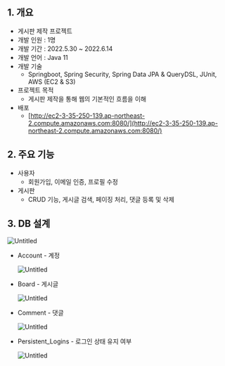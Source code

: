 ## 1. 개요

- 게시판 제작 프로젝트
- 개발 인원 : 1명
- 개발 기간 : 2022.5.30 ~ 2022.6.14
- 개발 언어 : Java 11
- 개발 기술
    - Springboot, Spring Security, Spring Data JPA & QueryDSL, JUnit, AWS (EC2 & S3)
- 프로젝트 목적
    - 게시판 제작을 통해 웹의 기본적인 흐름을 이해
- 배포
    - [http://ec2-3-35-250-139.ap-northeast-2.compute.amazonaws.com:8080/](http://ec2-3-35-250-139.ap-northeast-2.compute.amazonaws.com:8080/)

## 2. 주요 기능

- 사용자
    - 회원가입, 이메일 인증, 프로필 수정
- 게시판
    - CRUD 기능, 게시글 검색, 페이징 처리, 댓글 등록 및 삭제
    

## 3. DB 설계

![Untitled](https://s3-us-west-2.amazonaws.com/secure.notion-static.com/88094e62-2092-4b2f-bb2d-d17477273826/Untitled.png)

- Account - 계정
    
    ![Untitled](https://s3-us-west-2.amazonaws.com/secure.notion-static.com/7150ded7-4fd4-47a1-8d8f-9abe156b512e/Untitled.png)
    

- Board - 게시글
    
    ![Untitled](https://s3-us-west-2.amazonaws.com/secure.notion-static.com/880c9c8a-888c-4df0-a1e4-098fe5216496/Untitled.png)
    

- Comment - 댓글
    
    ![Untitled](https://s3-us-west-2.amazonaws.com/secure.notion-static.com/b2ba988b-24a7-44f7-b416-f6e6fafce65c/Untitled.png)
    

- Persistent_Logins - 로그인 상태 유지 여부
    
    ![Untitled](https://s3-us-west-2.amazonaws.com/secure.notion-static.com/9a8f9471-1b1e-4eec-b053-188a87c6b9ac/Untitled.png)
